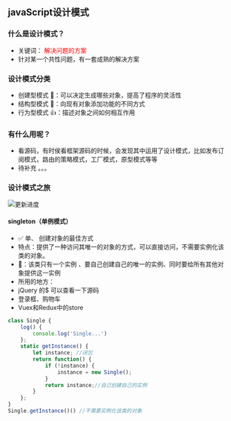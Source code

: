 ## javaScript设计模式
### 什么是设计模式？
- 关键词：<font color='red'> 解决问题的方案 </font>
- 针对某一个共性问题，有一套成熟的解决方案
### 设计模式分类
- 创建型模式 🐣：可以决定生成哪些对象，提高了程序的灵活性
- 结构型模式 📠：向现有对象添加功能的不同方式
- 行为型模式 👍：描述对象之间如何相互作用
### 有什么用呢？
- 看源码，有时侯看框架源码的时候，会发现其中运用了设计模式，比如发布订阅模式，路由的策略模式，工厂模式，原型模式等等
- 待补充 。。。
### 设计模式之旅
![更新进度](../img/jsmode.png)
#### singleton（单例模式）
- ✅ 单、 创建对象的最佳方式
- 特点：提供了一种访问其唯一的对象的方式，可以直接访问，不需要实例化该类的对象。
- 👀：该类只有一个实例 、要自己创建自己的唯一的实例、同时要给所有其他对象提供这一实例
- 所用的地方：
- jQuery 的$ 可以查看一下源码
- 登录框、购物车
- Vuex和Redux中的store
````javaScript
class Single {
    log() {
        console.log('Single...')
    };
    static getInstance() {
        let instance; //闭包
        return function() {
            if (!instance) {
                instance = new Single();
            }
            return instance;//自己创建自己的实例
        }
    };
}
Single.getInstance()() //不需要实例化该类的对象
````